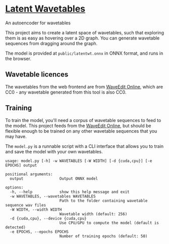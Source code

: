 # [Latent Wavetables](https://solarliner.github.io/latentwt)

An autoencoder for wavetables

This project aims to create a latent space of wavetables, such that exploring them is as easy as hovering over a 2D graph. You can generate wavetable sequences from dragging around the graph.

The model is provided at `public/latentwt.onnx` in ONNX format, and runs in the browser.

## Wavetable licences

The wavetables from the web frontend are from [WaveEdit Online](https://waveeditonline.com/), which are CC0 - any wavetable generated from this tool is also CC0.

## Training

To train the model, you'll need a corpus of wavetable sequences to feed to the model. This project feeds from the [WaveEdit Online](https://waveeditonline.com/), but should be flexible enough to be trained on any other wavetable sequences that you may have.

The `model.py` is a runnable script with a CLI interface that allows you to train and save the model with your own wavetables.

```
usage: model.py [-h] -w WAVETABLES [-W WIDTH] [-d {cuda,cpu}] [-e EPOCHS] output

positional arguments:
  output                Output ONNX model

options:
  -h, --help            show this help message and exit
  -w WAVETABLES, --wavetables WAVETABLES
                        Path to the folder containing wavetable sequence wav files 
  -W WIDTH, --width WIDTH
                        Wavetable width (default: 256)
  -d {cuda,cpu}, --device {cuda,cpu}
                        Use CPU/GPU to compute the model (default is detected) 
  -e EPOCHS, --epochs EPOCHS
                        Number of training epochs (default: 50)
```